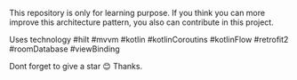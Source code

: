 
This repository is only for learning purpose.
If you think you can more improve this architecture pattern, you also can contribute in this project.

Uses technology
#hilt
#mvvm
#kotlin 
#kotlinCoroutins
#kotlinFlow
#retrofit2
#roomDatabase
#viewBinding

Dont forget to give a star 😊
Thanks.
